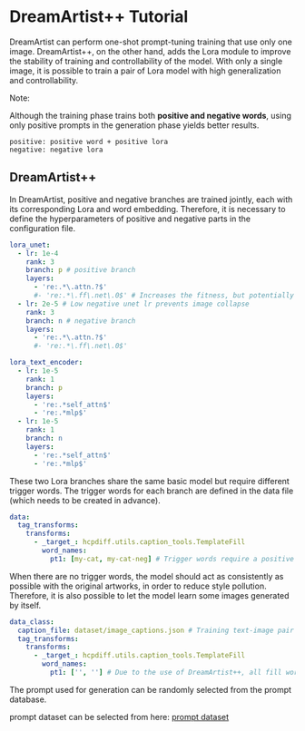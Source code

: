 # DreamArtist++ Tutorial

DreamArtist can perform one-shot prompt-tuning training that use only one image. 
DreamArtist++, on the other hand, adds the Lora module to improve the stability of training and controllability of the model.
With only a single image, it is possible to train a pair of Lora model with high generalization and controllability.

Note:

Although the training phase trains both **positive and negative words**, using only positive prompts in the generation phase yields better results.
```
positive: positive word + positive lora
negative: negative lora
```

## DreamArtist++
In DreamArtist, positive and negative branches are trained jointly, each with its corresponding Lora and word embedding.
Therefore, it is necessary to define the hyperparameters of positive and negative parts in the configuration file.

```yaml
lora_unet:
  - lr: 1e-4
    rank: 3
    branch: p # positive branch
    layers:
      - 're:.*\.attn.?$'
      #- 're:.*\.ff\.net\.0$' # Increases the fitness, but potentially reduces generalizability and controllability
  - lr: 2e-5 # Low negative unet lr prevents image collapse
    rank: 3
    branch: n # negative branch
    layers:
      - 're:.*\.attn.?$'
      #- 're:.*\.ff\.net\.0$'

lora_text_encoder:
  - lr: 1e-5
    rank: 1
    branch: p
    layers:
      - 're:.*self_attn$'
      - 're:.*mlp$'
  - lr: 1e-5
    rank: 1
    branch: n
    layers:
      - 're:.*self_attn$'
      - 're:.*mlp$'
```

These two Lora branches share the same basic model but require different trigger words. 
The trigger words for each branch are defined in the data file (which needs to be created in advance).
```yaml
data:
  tag_transforms:
    transforms:
      - _target_: hcpdiff.utils.caption_tools.TemplateFill
        word_names:
          pt1: [my-cat, my-cat-neg] # Trigger words require a positive or negative pair
```

When there are no trigger words, the model should act as consistently as possible with the original artworks,
in order to reduce style pollution.
Therefore, it is also possible to let the model learn some images generated by itself.
```yaml
data_class:
  caption_file: dataset/image_captions.json # Training text-image pair
  tag_transforms:
    transforms:
      - _target_: hcpdiff.utils.caption_tools.TemplateFill
        word_names:
          pt1: ['', ''] # Due to the use of DreamArtist++, all fill words need to be positive and negative pairs.
```
The prompt used for generation can be randomly selected from the prompt database.

prompt dataset can be selected from here: [prompt dataset](https://huggingface.co/datasets/7eu7d7/HCP-Diffusion-datas/tree/main)